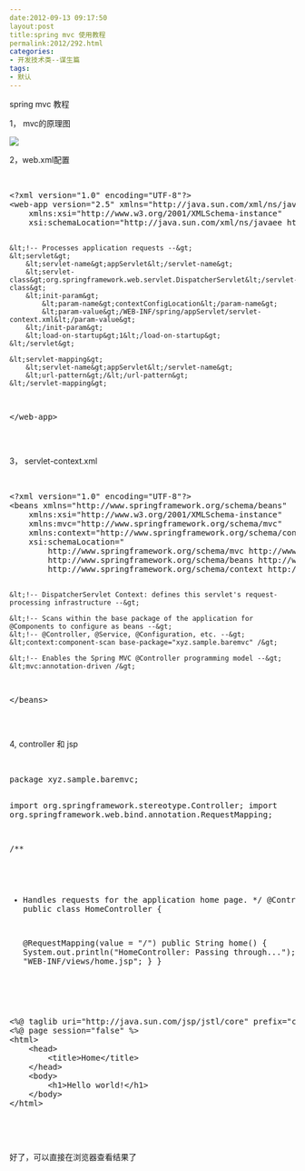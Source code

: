 ```yaml
---
date:2012-09-13 09:17:50
layout:post
title:spring mvc 使用教程
permalink:2012/292.html
categories:
- 开发技术类--谋生篇
tags:
- 默认
---
```



<p>
	spring mvc 教程
</p>
<p>
	1， mvc的原理图
</p>
<p>
	<img src="http://blog.springsource.com/wp-content/uploads/2010/11/mvc.png" /> 
</p>
<p>
	2，web.xml配置
</p>
<p>
	&nbsp; &nbsp;&nbsp;
</p>
<pre class="prettyprint lang-xml linenums">&lt;?xml version="1.0" encoding="UTF-8"?&gt;
&lt;web-app version="2.5" xmlns="http://java.sun.com/xml/ns/javaee"
	xmlns:xsi="http://www.w3.org/2001/XMLSchema-instance"
	xsi:schemaLocation="http://java.sun.com/xml/ns/javaee http://java.sun.com/xml/ns/javaee/web-app_2_5.xsd"&gt;

	&lt;!-- Processes application requests --&gt;
	&lt;servlet&gt;
		&lt;servlet-name&gt;appServlet&lt;/servlet-name&gt;
		&lt;servlet-class&gt;org.springframework.web.servlet.DispatcherServlet&lt;/servlet-class&gt;
		&lt;init-param&gt;
			&lt;param-name&gt;contextConfigLocation&lt;/param-name&gt;
			&lt;param-value&gt;/WEB-INF/spring/appServlet/servlet-context.xml&lt;/param-value&gt;
		&lt;/init-param&gt;
		&lt;load-on-startup&gt;1&lt;/load-on-startup&gt;
	&lt;/servlet&gt;		

	&lt;servlet-mapping&gt;
		&lt;servlet-name&gt;appServlet&lt;/servlet-name&gt;
		&lt;url-pattern&gt;/&lt;/url-pattern&gt;
	&lt;/servlet-mapping&gt;
&lt;/web-app&gt;</pre>
<p>
	<br />
</p>
<p>
	3， servlet-context.xml
</p>
<p>
	<br />
</p>
<pre class="prettyprint lang-xml linenums">&lt;?xml version="1.0" encoding="UTF-8"?&gt;
&lt;beans xmlns="http://www.springframework.org/schema/beans"
	xmlns:xsi="http://www.w3.org/2001/XMLSchema-instance"
	xmlns:mvc="http://www.springframework.org/schema/mvc"
	xmlns:context="http://www.springframework.org/schema/context"
	xsi:schemaLocation="
        http://www.springframework.org/schema/mvc http://www.springframework.org/schema/mvc/spring-mvc-3.0.xsd
        http://www.springframework.org/schema/beans http://www.springframework.org/schema/beans/spring-beans-3.0.xsd
        http://www.springframework.org/schema/context http://www.springframework.org/schema/context/spring-context-3.0.xsd"&gt;

	&lt;!-- DispatcherServlet Context: defines this servlet's request-processing infrastructure --&gt;

	&lt;!-- Scans within the base package of the application for @Components to configure as beans --&gt;
	&lt;!-- @Controller, @Service, @Configuration, etc. --&gt;
	&lt;context:component-scan base-package="xyz.sample.baremvc" /&gt;

	&lt;!-- Enables the Spring MVC @Controller programming model --&gt;
	&lt;mvc:annotation-driven /&gt;

&lt;/beans&gt;
</pre>
<p>
	<br />
</p>
<p>
	4, controller 和 jsp
</p>
<p>
	<br />
</p>
<pre class="prettyprint lang-java linenums">package xyz.sample.baremvc;

import org.springframework.stereotype.Controller;
import org.springframework.web.bind.annotation.RequestMapping;

/**
 * Handles requests for the application home page.
 */
@Controller
public class HomeController {

	@RequestMapping(value = "/")
	public String home() {
		System.out.println("HomeController: Passing through...");
		return "WEB-INF/views/home.jsp";
	}
}</pre>
<p>
	<br />
</p>
<p>
	<br />
</p>
<pre class="prettyprint lang-html linenums">&lt;%@ taglib uri="http://java.sun.com/jsp/jstl/core" prefix="c" %&gt;
&lt;%@ page session="false" %&gt;
&lt;html&gt;
	&lt;head&gt;
		&lt;title&gt;Home&lt;/title&gt;
	&lt;/head&gt;
	&lt;body&gt;
		&lt;h1&gt;Hello world!&lt;/h1&gt;
	&lt;/body&gt;
&lt;/html&gt;
</pre>
<p>
	<br />
</p>
<p>
	<br />
</p>
<p>
	好了，可以直接在浏览器查看结果了&nbsp;
</p>
<p>
	<br />
</p>
<p>
	<br />
</p>
<p>
	<br />
</p>